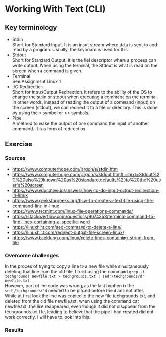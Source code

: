 # Working With Text (CLI)

## Key terminology
- Stdin  
Short for Standard Input. It is an input stream where data is sent to and read by a program. Usually, the keyboard is used for this.  
- Stdout  
Short for Standard Output. It is the fiel descriptor where a process can write output. When using the terminal, the Stdout is what is read on the screen when a command is given.  
- Terminal  
See Assignment Linux 1  
- I/O Redirection  
Short for Input/Output Redirection. It refers to the ability of the OS to change the stdin or stdout when executing a command on the terminal.  In other words, instead of reading the output of a command (input) on the screen (stdout), we can redirect it to a file or directory. This is done by using the > symbol or >> symbols.  
- Pipe  
A method to make the output of one command the input of another command. It is a form of redirection. 

## Exercise
### Sources
- https://www.computerhope.com/jargon/s/stdin.htm  
- https://www.computerhope.com/jargon/s/stdout.htm#:~:text=Stdout%2C%20also%20known%20as%20standard,defaults%20to%20the%20user's%20screen  
- https://www.educative.io/answers/how-to-do-input-output-redirection-in-linux  
- https://www.geeksforgeeks.org/how-to-create-a-text-file-using-the-command-line-in-linux  
- https://www.tecmint.com/linux-file-operations-commands/  
- https://stackoverflow.com/questions/9074353/terminal-command-to-find-lines-containing-a-specific-word  
- https://linuxhint.com/sed-command-to-delete-a-line/  
- https://linuxhint.com/redirect-output-file-screen-linux/  
- https://www.baeldung.com/linux/delete-lines-containing-string-from-file 

### Overcome challenges
In the proces of trying to copy a line to a new file while simultaneously deleting that line from the old file, I tried using the command `grep -i techgrounds newfile.txt > techgrounds.txt | sed'/techgrounds/d' newfile.txt`  
However, part of the code was wrong, as the last hyphen in the `sed'/techgrounds/'d` needed to be placed before the `d` and not after.  
While at first look the line was copied to the new file techgrounds.txt, and deleted from the old file newfile.txt, when using the command cat newfile.txt, the line reappeared, even though it did not disappear from the techgrounds.txt file, leading to believe that the pipe I had created did not work correctly. I will have to look into this. 

### Results
